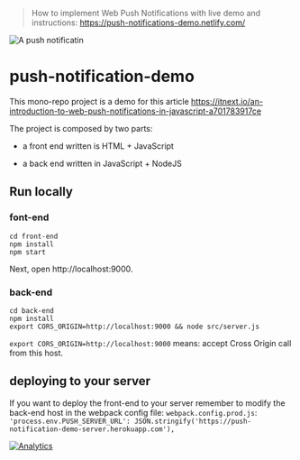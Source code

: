 > How to implement Web Push Notifications with live demo and instructions: https://push-notifications-demo.netlify.com/

![A push notificatin][pushNotificaiton]

[pushNotificaiton]: https://github.com/Spyna/push-notification-demo/raw/master/push-notification.jpg "Push notification"

# push-notification-demo

This mono-repo project is a demo for this article https://itnext.io/an-introduction-to-web-push-notifications-in-javascript-a701783917ce

The project is composed by two parts: 

* a front end written is HTML + JavaScript 

* a back end written in JavaScript + NodeJS

## Run locally

### font-end

```
cd front-end 
npm install 
npm start
```
Next, open http://localhost:9000. 

### back-end

```
cd back-end
npm install
export CORS_ORIGIN=http://localhost:9000 && node src/server.js
```

`export CORS_ORIGIN=http://localhost:9000` means: accept Cross Origin call from this host. 

## deploying to your server

If you want to deploy the front-end to your server remember to modify the back-end host in the webpack config file: `webpack.config.prod.js`: `'process.env.PUSH_SERVER_URL': JSON.stringify('https://push-notification-demo-server.herokuapp.com'),` 

[![Analytics](https://ga-beacon.appspot.com/UA-89584671-2/github/push-notification-demo)](https://github.com/igrigorik/ga-beacon)
